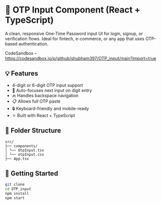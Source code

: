 # 🔢 OTP Input Component (React + TypeScript)

A clean, responsive One-Time Password input UI for login, signup, or verification flows. Ideal for fintech, e-commerce, or any app that uses OTP-based authentication.

CodeSandbox – https://codesandbox.io/p/github/shubham397/OTP_input/main?import=true

## 💡 Features

- 4-digit or 6-digit OTP input support
- 🔁 Auto-focuses next input on digit entry
- 🔙 Handles backspace navigation
- 📋 Allows full OTP paste
- 🔒 Keyboard-friendly and mobile-ready
- ⚛️ Built with React + TypeScript

## 📁 Folder Structure

```
src/
├── components/
│ └── OtpInput.tsx
│ └── otpInput.css
├── App.tsx

```

## 🚀 Getting Started

```bash
git clone
cd OTP_input
npm install
npm start
```
